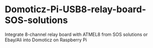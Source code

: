 # Domoticz-Pi-USB8-relay-board-SOS-solutions
Integrate 8-channel relay board with ATMEL8 from SOS solutions or Ebay/Ali into Domoticz on Raspberry Pi

